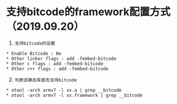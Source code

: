 # 支持bitcode的framework配置方式 （2019.09.20）

1. `支持bitcode的设置`
```
* Enable Bitcode : No
* Other linker flags : add -fembed-bitcode
* Other c flags : add -fembed-bitcode
* Other c++ flags : add -fembed-bitcode
```


2. `判断该静态库是否支持bitcode`
```
* otool -arch armv7 -l xx.a | grep __bitcode
* otool -arch armv7 -l xx.framework | grep __bitcode
```
